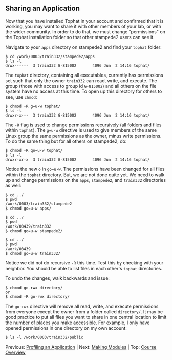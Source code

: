 ## Sharing an Application

Now that you have installed Tophat in your account and confirmed that it is working, you may want to share it with other members of your lab, or with the wider community. In order to do that, we must change "permissions" on the Tophat installation folder so that other stampede2 users can see it.

Navigate to your `apps` directory on stampede2 and find your `tophat` folder:
```
$ cd /work/0003/train332/stampede2/apps
$ ls -l
drwx------  3 train332 G-815002       4096 Jun  2 14:16 tophat/
```

The `tophat` directory, containing all executables, currently has permissions set such that only the owner `train332` can read, write, and execute. The group (those with access to group id `G-815002`) and all others on the file system have no access at this time. To open up this directory for others to see, use `chmod`:
```
$ chmod -R g=u-w tophat/
$ ls -l
drwxr-x---  3 train332 G-815002       4096 Jun  2 14:16 tophat/
```

The `-R` flag is used to change permissions recursively (all folders and files within `tophat`). The `g=u-w` directive is used to give members of the same Linux group the same permissions as the owner, minus write permissions. To do the same thing but for all others on stampede2, do:
```
$ chmod -R go=u-w tophat/
$ ls -l
drwxr-xr-x  3 train332 G-815002       4096 Jun  2 14:16 tophat/
```

Notice the new `o` in `go=u-w`. The permissions have been changed for all files within the `tophat` directory. But, we are not done quite yet. We need to walk up and change permissions on the `apps`, `stampede2`, and `train332` directories as well:
```
$ cd ../
$ pwd
/work/0003/train332/stampede2
$ chmod go=u-w apps/
 
$ cd ../
$ pwd
/work/03439/train332
$ chmod go=u-w stampede2/
 
$ cd ../
$ pwd
/work/03439
$ chmod go=u-w train332/
```

Notice we did not do recursive `-R` this time. Test this by checking with your neighbor. You should be able to list files in each other's `tophat` directories.

To undo the changes, walk backwards and issue:
```
$ chmod go-rwx directory/
or
$ chmod -R go-rwx directory/
```

The `go-rwx` directive will remove all read, write, and execute permissions from everyone except the owner from a folder called `directory/`. It may be good practice to put all files you want to share in one central location to limit the number of places you make accessible. For example, I only have opened permissions in one directory on my own account:
```
$ ls -l /work/0003/train332/public
```

Previous: [Profiling an Application](hpc_software_environment_05.md) | Next: [Making Modules](hpc_software_environment_07.md) | Top: [Course Overview](../../index.md)

